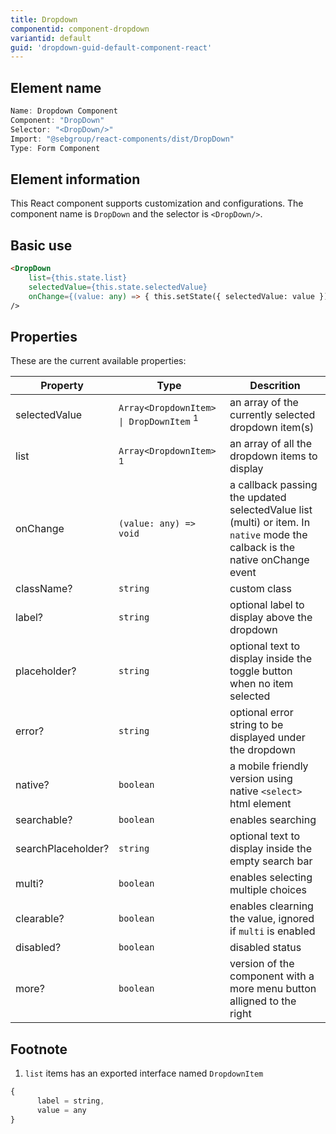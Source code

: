 ```yaml
---
title: Dropdown
componentid: component-dropdown
variantid: default
guid: 'dropdown-guid-default-component-react'
---
```


## Element name
```javascript
Name: Dropdown Component
Component: "DropDown"
Selector: "<DropDown/>"
Import: "@sebgroup/react-components/dist/DropDown"
Type: Form Component
```

## Element information 
This React component supports customization and configurations. The component name is `DropDown` and the selector is `<DropDown/>`.

## Basic use
```html
<DropDown
    list={this.state.list}
    selectedValue={this.state.selectedValue}
    onChange={(value: any) => { this.setState({ selectedValue: value }) }}
/>
```

## Properties
These are the current available properties:

| Property       | Type                                                     | Descrition                                                              |
| -------------- | -------------------------------------------------------- | ----------------------------------------------------------------------- |
| selectedValue  | `Array<DropdownItem> \| DropDownItem` <sup>1</sup>       | an array of the currently selected dropdown item(s)                     |
| list           | `Array<DropdownItem>` <sup>1</sup>                       | an array of all the dropdown items to display                           |
| onChange       | `(value: any) => void`                                   | a callback passing the updated selectedValue list (multi) or item. In `native` mode the calback is the native onChange event |
| className?     | `string`                                                 | custom class                                                            |
| label?         | `string`                                                 | optional label to display above the dropdown                            |
| placeholder?   | `string`                                                 | optional text to display inside the toggle button when no item selected |
| error?         | `string`                                                 | optional error string to be displayed under the dropdown                |
| native?        | `boolean`                                                | a mobile friendly version using native `<select>` html element          |
| searchable?    | `boolean`                                                | enables searching                                                       |
| searchPlaceholder?| `string`                                              | optional text to display inside the empty search bar                    |
| multi?         | `boolean`                                                | enables selecting multiple choices                                      |
| clearable?     | `boolean`                                                | enables clearning the value, ignored if `multi` is enabled              |
| disabled?      | `boolean`                                                | disabled status                                                         |
| more?          | `boolean`                                                | version of the component with a more menu button alligned to the right  |

## Footnote
1. `list` items has an exported interface named `DropdownItem`
```javascript
{
      label = string,
      value = any
}
```
